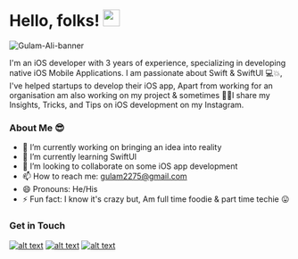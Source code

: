 # Hello, folks! <img src="https://raw.githubusercontent.com/MartinHeinz/MartinHeinz/master/wave.gif" width="30px">

![Gulam-Ali-banner](https://i.imgur.com/NiUCcaN.png)

I'm an iOS developer with 3 years of experience, specializing in developing native iOS Mobile Applications.
I am passionate about Swift & SwiftUI 💻💥, I've helped startups to develop their iOS app, Apart from working for an organisation am also working on my project & sometimes 💁🏻I share my Insights, Tricks, and Tips on iOS development on my Instagram.

### About Me 😎

- 🔭 I’m currently working on bringing an idea into reality
- 🌱 I’m currently learning SwiftUI
- 👯 I’m looking to collaborate on some iOS app development
- 📫 How to reach me: gulam2275@gmail.com
- 😄 Pronouns: He/His
- ⚡ Fun fact: I know it's crazy but, Am full time foodie & part time techie 😛

### Get in Touch

<!-- Please don't remove this: Grab your social icons from https://github.com/carlsednaoui/gitsocial -->

<!-- display the social media buttons in your README -->

[![alt text][1.1]][1]
[![alt text][2.1]][2]
[![alt text][3.1]][3]


<!-- links to social media icons -->
<!-- no need to change these -->

<!-- icons with padding -->

[1.1]: https://imgur.com/lBEdHEk.png (twitter icon with padding)
[2.1]: https://imgur.com/RCqdupi.png (instagram icon with padding)
[3.1]: http://imgur.com/luSYgRR.png (linkedin icon with padding)


<!-- links to your social media accounts -->
<!-- update these accordingly -->

[1]: https://twitter.com/gulam2275
[2]: https://www.instagram.com/gulam_iosdev/
[3]: https://www.linkedin.com/in/gulam-ali-ios-developer/


<!-- Please don't remove this: Grab your social icons from https://github.com/carlsednaoui/gitsocial -->
